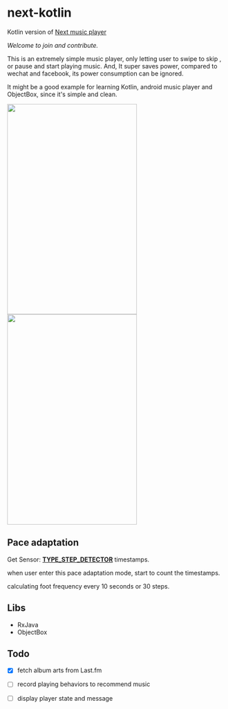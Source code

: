 # next-kotlin
Kotlin version of [Next music player](https://github.com/jonashao/next)

*Welcome to join and contribute.*

This is an extremely simple music player, only letting user to swipe to skip , 
or pause and start playing music.
And, It super saves power, compared to wechat and facebook, its power consumption can be ignored.

It might be a good example for learning Kotlin, android music player and ObjectBox, since it's simple and clean.

<img src="https://cloud.githubusercontent.com/assets/7600440/26617744/7046dd06-4609-11e7-83ad-29f70e5ca359.jpg" width="300" height="486"/> <img src="https://cloud.githubusercontent.com/assets/7600440/26617745/704da2f8-4609-11e7-8084-3c1b4704610a.jpg" width="300" height="486"/>

## Pace adaptation

Get Sensor: [**TYPE_STEP_DETECTOR**](https://developer.android.com/reference/android/hardware/Sensor.html#TYPE_STEP_DETECTOR) timestamps.

when user enter this pace adaptation mode, start to count the timestamps.

calculating foot frequency every 10 seconds or 30 steps.


## Libs
- RxJava
- ObjectBox

## Todo
-[x] fetch album arts from Last.fm
-[ ] record playing behaviors to recommend music
-[ ] display player state and message

